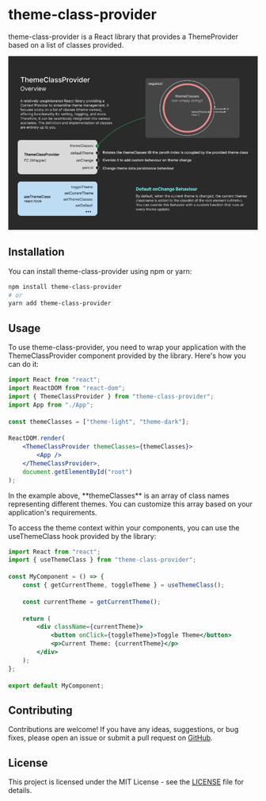 # theme-class-provider

theme-class-provider is a React library that provides a ThemeProvider based on a list of classes provided.

![Brief Overview](https://github.com/sreed17/theme-class-provider/blob/master/docs/lib_overview.png?raw=true)

## Installation

You can install theme-class-provider using npm or yarn:

```bash
npm install theme-class-provider
# or
yarn add theme-class-provider
```

## Usage

To use theme-class-provider, you need to wrap your application with the ThemeClassProvider component provided by the library. Here's how you can do it:

```jsx
import React from "react";
import ReactDOM from "react-dom";
import { ThemeClassProvider } from "theme-class-provider";
import App from "./App";

const themeClasses = ["theme-light", "theme-dark"];

ReactDOM.render(
    <ThemeClassProvider themeClasses={themeClasses}>
        <App />
    </ThemeClassProvider>,
    document.getElementById("root")
);
```

<p>In the example above, **themeClasses** is an array of class names representing different themes. You can customize this array based on your application's requirements.</p>

<p>To access the theme context within your components, you can use the useThemeClass hook provided by the library:
</p>

```jsx
import React from "react";
import { useThemeClass } from "theme-class-provider";

const MyComponent = () => {
    const { getCurrentTheme, toggleTheme } = useThemeClass();

    const currentTheme = getCurrentTheme();

    return (
        <div className={currentTheme}>
            <button onClick={toggleTheme}>Toggle Theme</button>
            <p>Current Theme: {currentTheme}</p>
        </div>
    );
};

export default MyComponent;
```

## Contributing

Contributions are welcome! If you have any ideas, suggestions, or bug fixes, please open an issue or submit a pull request on [GitHub](https://github.com/sreed17/theme-class-provider).

## License

This project is licensed under the MIT License - see the [LICENSE](LICENSE) file for details.
